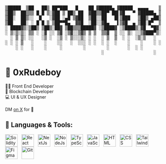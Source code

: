 <pre align="center">

▒█████  ▒██   ██▒ ██▀███   █    ██ ▓█████▄ ▓█████  ▄▄▄▄    ▒█████ ▓██   ██▓
▒██▒  ██▒▒▒ █ █ ▒░▓██ ▒ ██▒ ██  ▓██▒▒██▀ ██▌▓█   ▀ ▓█████▄ ▒██▒  ██▒▒██  ██▒
▒██░  ██▒░░  █   ░▓██ ░▄█ ▒▓██  ▒██░░██   █▌▒███   ▒██▒ ▄██▒██░  ██▒ ▒██ ██░
▒██   ██░ ░ █ █ ▒ ▒██▀▀█▄  ▓▓█  ░██░░▓█▄   ▌▒▓█  ▄ ▒██░█▀  ▒██   ██░ ░ ▐██▓░
░ ████▓▒░▒██▒ ▒██▒░██▓ ▒██▒▒▒█████▓ ░▒████▓ ░▒████▒░▓█  ▀█▓░ ████▓▒░ ░ ██▒▓░
░ ▒░▒░▒░ ▒▒ ░ ░▓ ░░ ▒▓ ░▒▓░░▒▓▒ ▒ ▒  ▒▒▓  ▒ ░░ ▒░ ░░▒▓███▀▒░ ▒░▒░▒░   ██▒▒▒ 
  ░ ▒ ▒░ ░░   ░▒ ░  ░▒ ░ ▒░░░▒░ ░ ░  ░ ▒  ▒  ░ ░  ░▒░▒   ░   ░ ▒ ▒░ ▓██ ░▒░ 
░ ░ ░ ▒   ░    ░    ░░   ░  ░░░ ░ ░  ░ ░  ░    ░    ░    ░ ░ ░ ░ ▒  ▒ ▒ ░░  
    ░ ░   ░    ░     ░        ░        ░       ░  ░ ░          ░ ░  ░ ░     
                                     ░                   ░          ░ ░     
</pre>

# 💫 0xRudeboy
👨‍💻 Front End Developer<br>🔗 Blockchain Developer<br>💻 UI & UX Designer<br> <br> DM <a href="https://x.com/0xRudeboy">on X</a> for 🤝

<!--
## 💻 Technologies:
![JavaScript](https://img.shields.io/badge/javascript-%23323330.svg?style=for-the-badge&logo=javascript&logoColor=%23F7DF1E) ![Solidity](https://img.shields.io/badge/Solidity-%23363636.svg?style=for-the-badge&logo=solidity&logoColor=white) ![HTML5](https://img.shields.io/badge/html5-%23E34F26.svg?style=for-the-badge&logo=html5&logoColor=white) ![TypeScript](https://img.shields.io/badge/typescript-%23007ACC.svg?style=for-the-badge&logo=typescript&logoColor=white) ![Next JS](https://img.shields.io/badge/Next-black?style=for-the-badge&logo=next.js&logoColor=white) ![React](https://img.shields.io/badge/react-%2320232a.svg?style=for-the-badge&logo=react&logoColor=%2361DAFB) ![NodeJS](https://img.shields.io/badge/node.js-6DA55F?style=for-the-badge&logo=node.js&logoColor=white) ![TailwindCSS](https://img.shields.io/badge/tailwindcss-%2338B2AC.svg?style=for-the-badge&logo=tailwind-css&logoColor=white) ![Threejs](https://img.shields.io/badge/threejs-black?style=for-the-badge&logo=three.js&logoColor=white) ![SASS](https://img.shields.io/badge/SASS-hotpink.svg?style=for-the-badge&logo=SASS&logoColor=white) ![MongoDB](https://img.shields.io/badge/MongoDB-%234ea94b.svg?style=for-the-badge&logo=mongodb&logoColor=white) ![Figma](https://img.shields.io/badge/figma-%23F24E1E.svg?style=for-the-badge&logo=figma&logoColor=white) ![Canva](https://img.shields.io/badge/Canva-%2300C4CC.svg?style=for-the-badge&logo=Canva&logoColor=white) 
 -->

## 🧰 Languages & Tools:
<img align="left" alt="Solidity" width="40px" style="padding-right:10px;" src="https://cdn.jsdelivr.net/gh/devicons/devicon@latest/icons/solidity/solidity-plain.svg" />
<img align="left" alt="React" width="40px" style="padding-right:10px;" src="https://cdn.jsdelivr.net/gh/devicons/devicon/icons/react/react-original.svg" />
<img align="left" alt="NextJs" width="40px" style="padding-right:10px;" src="https://cdn.jsdelivr.net/gh/devicons/devicon@latest/icons/nextjs/nextjs-original.svg" />
<img align="left" alt="NodeJs" width="40px" style="padding-right:10px;" src="https://cdn.jsdelivr.net/gh/devicons/devicon/icons/nodejs/nodejs-original.svg" />
<img align="left" alt="TypeScript" width="40px" style="padding-right:10px;" src="https://cdn.jsdelivr.net/gh/devicons/devicon/icons/typescript/typescript-plain.svg" />
<img align="left" alt="JavaScript" width="40px" style="padding-right:10px;" src="https://cdn.jsdelivr.net/gh/devicons/devicon/icons/javascript/javascript-plain.svg" />
<img align="left" alt="HTML" width="40px" style="padding-right:10px;" src="https://cdn.jsdelivr.net/gh/devicons/devicon/icons/html5/html5-plain.svg" />
<img align="left" alt="CSS" width="40px" style="padding-right:10px;" src="https://cdn.jsdelivr.net/gh/devicons/devicon/icons/css3/css3-plain.svg" />
<img align="left" alt="TailwindCss" width="40px" style="padding-right:10px;" src="https://cdn.jsdelivr.net/gh/devicons/devicon@latest/icons/tailwindcss/tailwindcss-original.svg" />
<img align="left" alt="Figma" width="40px" style="padding-right:10px;" src="https://cdn.jsdelivr.net/gh/devicons/devicon@latest/icons/figma/figma-original.svg" />
<img align="left" alt="Git" width="40px" style="padding-right:10px;" src="https://cdn.jsdelivr.net/gh/devicons/devicon/icons/git/git-original.svg" />
<br />



<!-- Proudly created with GPRM ( https://gprm.itsvg.in ) -->

